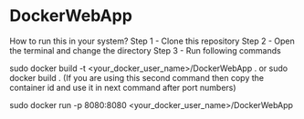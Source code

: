 # DockerWebApp

How to run this in your system?
Step 1 - Clone this repository
Step 2 - Open the terminal and change the directory
Step 3 - Run following commands

 sudo docker build -t <your_docker_user_name>/DockerWebApp .
 or 
 sudo docker build .
 (If you are using this second command then copy the container id and use it in next command after port numbers)
 
 sudo docker run -p 8080:8080 <your_docker_user_name>/DockerWebApp
